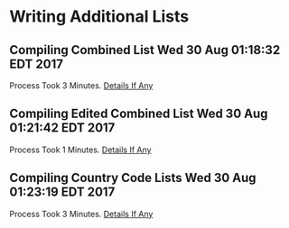 # Writing Additional Lists

## Compiling Combined List Wed 30 Aug 01:18:32 EDT 2017
Process Took 3 Minutes.
[Details If Any](https://github.com/deathbybandaid/piholeparser/blob/master/RecentRunLogs/listgenscripts/60-Compiling-Combined-List.md)

## Compiling Edited Combined List Wed 30 Aug 01:21:42 EDT 2017
Process Took 1 Minutes.
[Details If Any](https://github.com/deathbybandaid/piholeparser/blob/master/RecentRunLogs/listgenscripts/70-Compiling-Edited-Combined-List.md)

## Compiling Country Code Lists Wed 30 Aug 01:23:19 EDT 2017
Process Took 3 Minutes.
[Details If Any](https://github.com/deathbybandaid/piholeparser/blob/master/RecentRunLogs/listgenscripts/75-Compiling-Country-Code-Lists.md)

